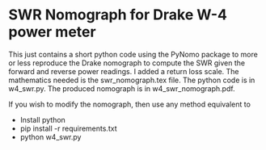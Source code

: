 # SWR Nomograph for Drake W-4 power meter

This just contains a short python code using the PyNomo package to
more or less reproduce the Drake nomograph to compute the SWR given
the forward and reverse power readings. I added a return loss scale.
The mathematics needed is the swr_nomograph.tex file. The python
code is in w4_swr.py. The produced nomograph is in w4_swr_nomograph.pdf.

If you wish to modify the nomograph, then use any method equivalent to
- Install python
- pip install -r requirements.txt
- python w4_swr.py
